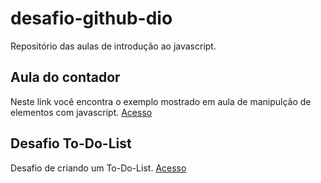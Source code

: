 # desafio-github-dio
Repositório das aulas de introdução ao javascript.

## Aula do contador
Neste link você encontra o exemplo mostrado em aula de manipulção de elementos com javascript.
[Acesso](https://github.com/diegombdev/desafio-github-dio/tree/main/introducao-javascript/contador)

## Desafio To-Do-List
Desafio de criando um To-Do-List.
[Acesso](https://github.com/diegombdev/desafio-github-dio/tree/main/introducao-javascript/to-do-list)
